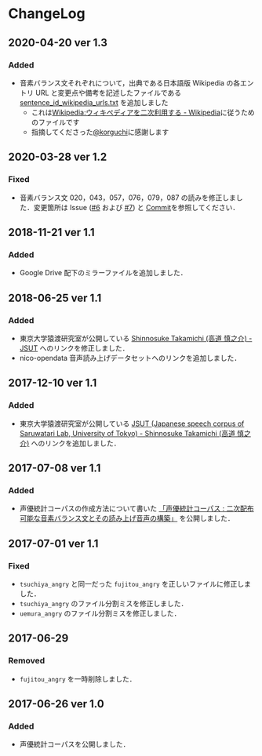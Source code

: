 # ChangeLog

## 2020-04-20 ver 1.3

### Added

- 音素バランス文それぞれについて，出典である日本語版 Wikipedia の各エントリ URL と変更点や備考を記述したファイルである [sentence_id_wikipedia_urls.txt](https://github.com/voice-statistics/voice-statistics.github.com/blob/master/assets/doc/sentence_id_wikipedia_urls.txt) を追加しました
    - これは[Wikipedia:ウィキペディアを二次利用する - Wikipedia](https://ja.wikipedia.org/wiki/Wikipedia:%E3%82%A6%E3%82%A3%E3%82%AD%E3%83%9A%E3%83%87%E3%82%A3%E3%82%A2%E3%82%92%E4%BA%8C%E6%AC%A1%E5%88%A9%E7%94%A8%E3%81%99%E3%82%8B)に従うためのファイルです
	- 指摘してくださった[@korguchi](https://twitter.com/korguchi/status/1251939267112124416)に感謝します

## 2020-03-28 ver 1.2

### Fixed

- 音素バランス文 020，043，057，076，079，087 の読みを修正しました．変更箇所は Issue ([#6](https://github.com/voice-statistics/voice-statistics.github.com/issues/6) および [#7](https://github.com/voice-statistics/voice-statistics.github.com/issues/7)) と [Commit](https://github.com/voice-statistics/voice-statistics.github.com/commit/21e451812110c1bb0065d020b4d3868e0c56321e)を参照してください．

## 2018-11-21 ver 1.1

### Added

- Google Drive 配下のミラーファイルを追加しました．

## 2018-06-25 ver 1.1

### Added

- 東京大学猿渡研究室が公開している [Shinnosuke Takamichi (高道 慎之介) - JSUT](https://sites.google.com/site/shinnosuketakamichi/publication/jsut) へのリンクを修正しました．
- nico-opendata 音声読み上げデータセットへのリンクを追加しました．

## 2017-12-10 ver 1.1

### Added

- 東京大学猿渡研究室が公開している [JSUT (Japanese speech corpus of Saruwatari Lab, University of Tokyo) - Shinnosuke Takamichi (高道 慎之介)](https://sites.google.com/site/shinnosuketakamichi/publication/jsut)
 へのリンクを追加しました．

## 2017-07-08 ver 1.1

### Added

- 声優統計コーパスの作成方法について書いた
[「声優統計コーパス : 二次配布可能な音素バランス文とその読み上げ音声の構築」](https://github.com/voice-statistics/voice-statistics.github.com/blob/master/assets/doc/method.pdf)
を公開しました．

## 2017-07-01 ver 1.1

### Fixed

- `tsuchiya_angry` と同一だった `fujitou_angry` を正しいファイルに修正しました．
- `tsuchiya_angry` のファイル分割ミスを修正しました．
- `uemura_angry` のファイル分割ミスを修正しました．

## 2017-06-29

### Removed

- `fujitou_angry` を一時削除しました．

## 2017-06-26 ver 1.0

### Added

- 声優統計コーパスを公開しました．
